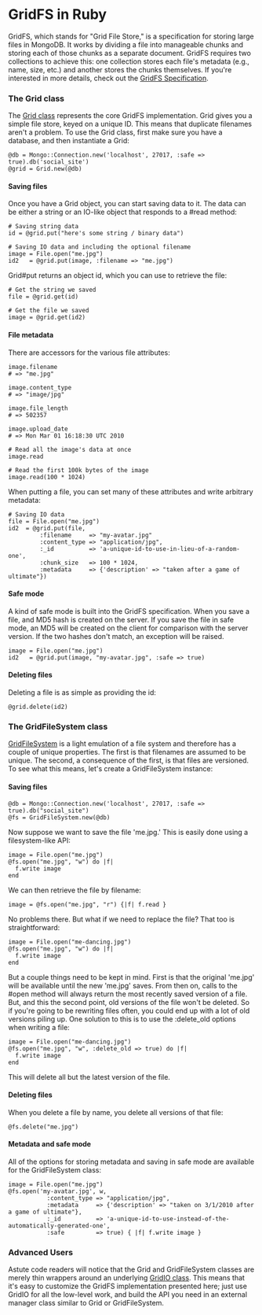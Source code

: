 # GridFS in Ruby

GridFS, which stands for "Grid File Store," is a specification for storing large files in MongoDB. It works by dividing a file into manageable chunks and storing each of those chunks as a separate document. GridFS requires two collections to achieve this: one collection stores each file's metadata (e.g., name, size, etc.) and another stores the chunks themselves. If you're interested in more details, check out the [GridFS Specification](http://www.mongodb.org/display/DOCS/GridFS+Specification).

### The Grid class

The [Grid class](Mongo/Grid.html) represents the core GridFS implementation. Grid gives you a simple file store, keyed on a unique ID. This means that duplicate filenames aren't a problem. To use the Grid class, first make sure you have a database, and then instantiate a Grid:


    @db = Mongo::Connection.new('localhost', 27017, :safe => true).db('social_site')
    @grid = Grid.new(@db)

#### Saving files
Once you have a Grid object, you can start saving data to it. The data can be either a string or an IO-like object that responds to a #read method:


    # Saving string data
    id = @grid.put("here's some string / binary data")

    # Saving IO data and including the optional filename
    image = File.open("me.jpg")
    id2   = @grid.put(image, :filename => "me.jpg")


Grid#put returns an object id, which you can use to retrieve the file:


    # Get the string we saved
    file = @grid.get(id)

    # Get the file we saved
    image = @grid.get(id2)


#### File metadata

There are accessors for the various file attributes:


    image.filename
    # => "me.jpg"

    image.content_type
    # => "image/jpg"

    image.file_length
    # => 502357

    image.upload_date
    # => Mon Mar 01 16:18:30 UTC 2010

    # Read all the image's data at once
    image.read

    # Read the first 100k bytes of the image
    image.read(100 * 1024)


When putting a file, you can set many of these attributes and write arbitrary metadata:


    # Saving IO data
    file = File.open("me.jpg")
    id2  = @grid.put(file, 
             :filename     => "my-avatar.jpg" 
             :content_type => "application/jpg", 
             :_id          => 'a-unique-id-to-use-in-lieu-of-a-random-one',
             :chunk_size   => 100 * 1024,
             :metadata     => {'description' => "taken after a game of ultimate"})


#### Safe mode

A kind of safe mode is built into the GridFS specification. When you save a file, and MD5 hash is created on the server. If you save the file in safe mode, an MD5 will be created on the client for comparison with the server version. If the two hashes don't match, an exception will be raised.


    image = File.open("me.jpg")
    id2   = @grid.put(image, "my-avatar.jpg", :safe => true) 


#### Deleting files

Deleting a file is as simple as providing the id:


    @grid.delete(id2)


### The GridFileSystem class

[GridFileSystem](Mongo/GridFileSystem.html) is a light emulation of a file system and therefore has a couple of unique properties. The first is that filenames are assumed to be unique. The second, a consequence of the first, is that files are versioned. To see what this means, let's create a GridFileSystem instance:

#### Saving files

    @db = Mongo::Connection.new('localhost', 27017, :safe => true).db("social_site")
    @fs = GridFileSystem.new(@db)

Now suppose we want to save the file 'me.jpg.' This is easily done using a filesystem-like API:


    image = File.open("me.jpg")
    @fs.open("me.jpg", "w") do |f|
      f.write image
    end 


We can then retrieve the file by filename:


    image = @fs.open("me.jpg", "r") {|f| f.read }


No problems there. But what if we need to replace the file? That too is straightforward:


    image = File.open("me-dancing.jpg")
    @fs.open("me.jpg", "w") do |f|
      f.write image
    end 


But a couple things need to be kept in mind. First is that the original 'me.jpg' will be available until the new 'me.jpg' saves. From then on, calls to the #open method will always return the most recently saved version of a file. But, and this the second point, old versions of the file won't be deleted. So if you're going to be rewriting files often, you could end up with a lot of old versions piling up. One solution to this is to use the :delete_old options when writing a file:


    image = File.open("me-dancing.jpg")
    @fs.open("me.jpg", "w", :delete_old => true) do |f|
      f.write image
    end 


This will delete all but the latest version of the file.


#### Deleting files

When you delete a file by name, you delete all versions of that file:


    @fs.delete("me.jpg")


#### Metadata and safe mode

All of the options for storing metadata and saving in safe mode are available for the GridFileSystem class:


    image = File.open("me.jpg")
    @fs.open('my-avatar.jpg', w,  
               :content_type => "application/jpg", 
               :metadata     => {'description' => "taken on 3/1/2010 after a game of ultimate"},
               :_id          => 'a-unique-id-to-use-instead-of-the-automatically-generated-one',
               :safe         => true) { |f| f.write image }


### Advanced Users

Astute code readers will notice that the Grid and GridFileSystem classes are merely thin wrappers around an underlying [GridIO class](Mongo/GridIO.html). This means that it's easy to customize the GridFS implementation presented here; just use GridIO for all the low-level work, and build the API you need in an external manager class similar to Grid or GridFileSystem.

